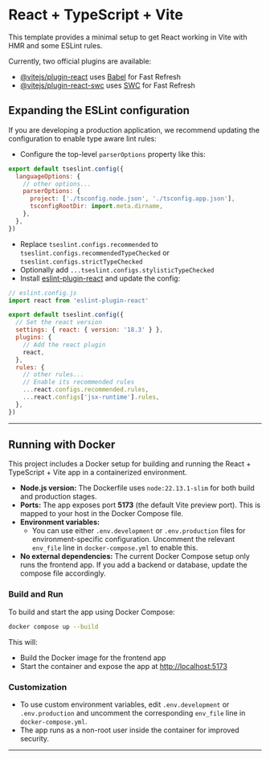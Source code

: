 # React + TypeScript + Vite

This template provides a minimal setup to get React working in Vite with HMR and some ESLint rules.

Currently, two official plugins are available:

- [@vitejs/plugin-react](https://github.com/vitejs/vite-plugin-react/blob/main/packages/plugin-react/README.md) uses [Babel](https://babeljs.io/) for Fast Refresh
- [@vitejs/plugin-react-swc](https://github.com/vitejs/vite-plugin-react-swc) uses [SWC](https://swc.rs/) for Fast Refresh

## Expanding the ESLint configuration

If you are developing a production application, we recommend updating the configuration to enable type aware lint rules:

- Configure the top-level `parserOptions` property like this:

```js
export default tseslint.config({
  languageOptions: {
    // other options...
    parserOptions: {
      project: ['./tsconfig.node.json', './tsconfig.app.json'],
      tsconfigRootDir: import.meta.dirname,
    },
  },
})
```

- Replace `tseslint.configs.recommended` to `tseslint.configs.recommendedTypeChecked` or `tseslint.configs.strictTypeChecked`
- Optionally add `...tseslint.configs.stylisticTypeChecked`
- Install [eslint-plugin-react](https://github.com/jsx-eslint/eslint-plugin-react) and update the config:

```js
// eslint.config.js
import react from 'eslint-plugin-react'

export default tseslint.config({
  // Set the react version
  settings: { react: { version: '18.3' } },
  plugins: {
    // Add the react plugin
    react,
  },
  rules: {
    // other rules...
    // Enable its recommended rules
    ...react.configs.recommended.rules,
    ...react.configs['jsx-runtime'].rules,
  },
})
```

---

## Running with Docker

This project includes a Docker setup for building and running the React + TypeScript + Vite app in a containerized environment.

- **Node.js version:** The Dockerfile uses `node:22.13.1-slim` for both build and production stages.
- **Ports:** The app exposes port **5173** (the default Vite preview port). This is mapped to your host in the Docker Compose file.
- **Environment variables:**
  - You can use either `.env.development` or `.env.production` files for environment-specific configuration. Uncomment the relevant `env_file` line in `docker-compose.yml` to enable this.
- **No external dependencies:** The current Docker Compose setup only runs the frontend app. If you add a backend or database, update the compose file accordingly.

### Build and Run

To build and start the app using Docker Compose:

```sh
docker compose up --build
```

This will:
- Build the Docker image for the frontend app
- Start the container and expose the app at [http://localhost:5173](http://localhost:5173)

### Customization
- To use custom environment variables, edit `.env.development` or `.env.production` and uncomment the corresponding `env_file` line in `docker-compose.yml`.
- The app runs as a non-root user inside the container for improved security.

---
